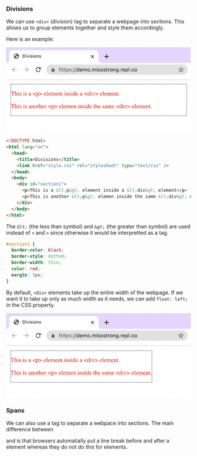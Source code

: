 ### Divisions

We can use `<div>` (division) tag to separate a webpage into sections. This allows us to group elements together and style them accordingly.

Here is an example:

![](../../Images/HTML_Div_1.png)

```html
<!DOCTYPE html>
<html lang="en">
  <head>
    <title>Divisions</title>
    <link href="style.css" rel="stylesheet" type="text/css" />
  </head>
  <body>
    <div id="section1">
      <p>This is a &lt;p&gt; element inside a &lt;div&gt; element</p>
      <p>This is another &lt;p&gt; elemen inside the same &lt;div&gt; element</p>
    </div>
  </body>
</html>
```

The `&lt;` (the less than symbol) and `&gt;` (the greater than symbol) are used instead of `<` and `>` since otherwise it would be interpretted as a tag.


```css
#section1 {
  border-color: black;
  border-style: dotted;
  border-width: thin;
  color: red;
  margin: 5px;
}
```

By default, `<div>` elements take up the entire width of the webpage. If we want it to take up only as much width as it needs, we can add `float: left;` in the CSS property.


![](../../Images/HTML_Div_2.png)


### Spans

We can also use a <span> tag to separate a webpace into sections. The main difference between <div> and <span> is that browsers automatially put a line break before and after a <div> element whereas they do not do this for <span> elements.
